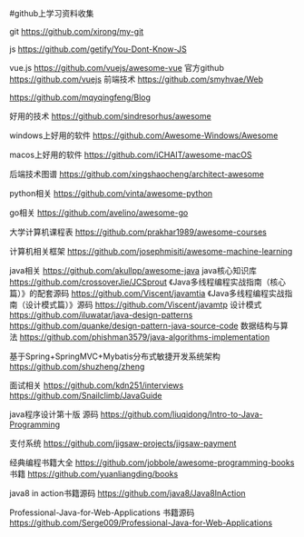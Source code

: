 #github上学习资料收集

git
https://github.com/xirong/my-git

js
https://github.com/getify/You-Dont-Know-JS

vue.js
https://github.com/vuejs/awesome-vue
官方github
https://github.com/vuejs
前端技术
https://github.com/smyhvae/Web

https://github.com/mqyqingfeng/Blog



好用的技术
https://github.com/sindresorhus/awesome


windows上好用的软件
https://github.com/Awesome-Windows/Awesome

macos上好用的软件
https://github.com/iCHAIT/awesome-macOS

后端技术图谱
https://github.com/xingshaocheng/architect-awesome

python相关
https://github.com/vinta/awesome-python

go相关
https://github.com/avelino/awesome-go

大学计算机课程表
https://github.com/prakhar1989/awesome-courses

计算机相关框架
https://github.com/josephmisiti/awesome-machine-learning

java相关
https://github.com/akullpp/awesome-java
java核心知识库
https://github.com/crossoverJie/JCSprout
《Java多线程编程实战指南（核心篇）》的配套源码
https://github.com/Viscent/javamtia
《Java多线程编程实战指南（设计模式篇）》源码
https://github.com/Viscent/javamtp
设计模式
https://github.com/iluwatar/java-design-patterns
https://github.com/quanke/design-pattern-java-source-code
数据结构与算法
https://github.com/phishman3579/java-algorithms-implementation


基于Spring+SpringMVC+Mybatis分布式敏捷开发系统架构
https://github.com/shuzheng/zheng

面试相关
https://github.com/kdn251/interviews
https://github.com/Snailclimb/JavaGuide


java程序设计第十版 源码
https://github.com/liuqidong/Intro-to-Java-Programming

支付系统
https://github.com/jigsaw-projects/jigsaw-payment


经典编程书籍大全
https://github.com/jobbole/awesome-programming-books
书籍
https://github.com/yuanliangding/books

java8 in action书籍源码
https://github.com/java8/Java8InAction

Professional-Java-for-Web-Applications 书籍源码
https://github.com/Serge009/Professional-Java-for-Web-Applications



